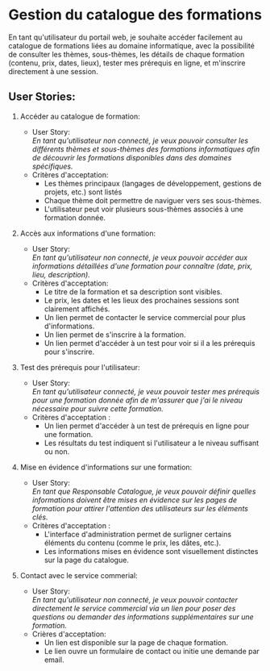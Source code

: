 # Gestion du catalogue des formations
En tant qu'utilisateur du portail web, je souhaite accéder facilement au catalogue de formations liées au domaine informatique, avec la possibilité de consulter les thèmes, sous-thèmes, les détails de chaque formation (contenu, prix, dates, lieux), tester mes prérequis en ligne, et m'inscrire directement à une session.

## User Stories:
1. Accéder au catalogue de formation:
    - User Story:  
    *En tant qu'utilisateur non connecté, je veux pouvoir consulter les différents thèmes et sous-thèmes des formations informatiques afin de découvrir les formations disponibles dans des domaines spécifiques.*
    - Critères d'acceptation:  
        - Les thèmes principaux (langages de développement, gestions de projets, etc.) sont listés
        - Chaque thème doit permettre de naviguer vers ses sous-thèmes.
        - L'utilisateur peut voir plusieurs sous-thèmes associés à une formation donnée.

2. Accès aux informations d'une formation:
    - User Story:  
    *En tant qu'utilisateur non connecté, je veux pouvoir accéder aux informations détaillées d'une formation pour connaître (date, prix, lieu, description).*
    - Critères d'acceptation:  
        - Le titre de la formation et sa description sont visibles.
        - Le prix, les dates et les lieux des prochaines sessions sont clairement affichés.
        - Un lien permet de contacter le service commercial pour plus d'informations.
        - Un lien permet de s'inscrire à la formation.
        - Un lien permet d'accéder à un test pour voir si il a les prérequis pour s'inscrire.
3. Test des prérequis pour l'utilisateur:
    - User Story:  
    *En tant qu'utilisateur connecté, je veux pouvoir tester mes prérequis pour une formation donnée afin de m'assurer que j'ai le niveau nécessaire pour suivre cette formation.*
    - Critères d'acceptation :
        - Un lien permet d'accéder à un test de prérequis en ligne pour une formation.
        - Les résultats du test indiquent si l'utilisateur a le niveau suffisant ou non.
4. Mise en évidence d'informations sur une formation:
    - User Story:  
    *En tant que Responsable Catalogue, je veux pouvoir définir quelles informations doivent être mises en évidence sur les pages de formation pour attirer l'attention des utilisateurs sur les éléments clés.*
    - Critères d'acceptation :
        - L'interface d'administration permet de surligner certains éléments du contenu (comme le prix, les dâtes, etc.).
        - Les informations mises en évidence sont visuellement distinctes sur la page du catalogue.
5. Contact avec le service commerial:  
    - User Story:  
    *En tant qu'utilisateur non connecté, je veux pouvoir contacter directement le service commercial via un lien pour poser des questions ou demander des informations supplémentaires sur une formation.*
    - Crières d'acceptation: 
        - Un lien est disponible sur la page de chaque formation.
        - Le lien ouvre un formulaire de contact ou initie une demande par email.